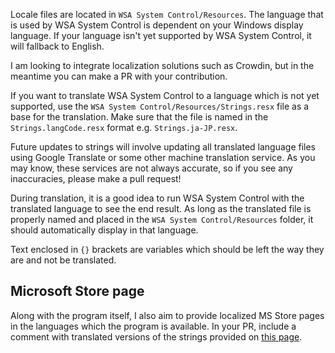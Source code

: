 Locale files are located in `WSA System Control/Resources`. The language that is used by WSA System Control is dependent on your Windows display language. If your language isn't yet supported by WSA System Control, it will fallback to English.

I am looking to integrate localization solutions such as Crowdin, but in the meantime you can make a PR with your contribution.

If you want to translate WSA System Control to a language which is not yet supported, use the `WSA System Control/Resources/Strings.resx` file as a base for the translation. Make sure that the file is named in the `Strings.langCode.resx` format e.g. `Strings.ja-JP.resx`.

Future updates to strings will involve updating all translated language files using Google Translate or some other machine translation service. As you may know, these services are not always accurate, so if you see any inaccuracies, please make a pull request!

During translation, it is a good idea to run WSA System Control with the translated language to see the end result. As long as the translated file is properly named and placed in the `WSA System Control/Resources` folder, it should automatically display in that language.

Text enclosed in `{}` brackets are variables which should be left the way they are and not be translated.

## Microsoft Store page
Along with the program itself, I also aim to provide localized MS Store pages in the languages which the program is available. In your PR, include a comment with translated versions of the strings provided on [this page](https://gist.github.com/infinitepower18/cfa1df87d6b5c1c1d520c892303a8d79).
